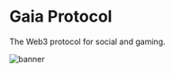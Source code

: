 # Gaia Protocol

The Web3 protocol for social and gaming.

![banner](https://common-resources.gaia.cc/hero/hero.jpg)
